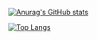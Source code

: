 [![Anurag's GitHub stats](https://github-readme-stats.vercel.app/api?username=ZhangMin1998show_icons=true)](https://github.com/ZhangMin1998/github-readme-stats)

[![Top Langs](https://github-readme-stats.vercel.app/api/top-langs/?username=ZhangMin1998&layout=compact)](https://github.com/ZhangMin1998/github-readme-stats)

